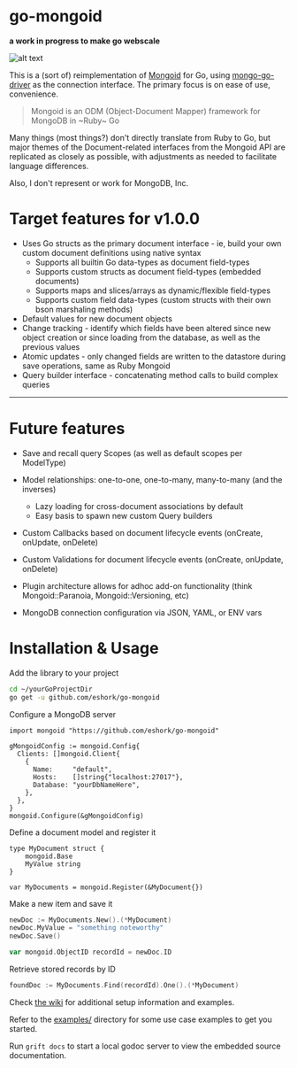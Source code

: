 # go-mongoid

**a work in progress to make go webscale**


![alt text](etc/assets/go-mongoid-100.png "Mongoid for Go")

This is a (sort of) reimplementation of [Mongoid](https://github.com/mongodb/mongoid) for Go, using [mongo-go-driver](https://github.com/mongodb/mongo-go-driver) as the connection interface. The primary focus is on ease of use, convenience.

> Mongoid is an ODM (Object-Document Mapper) framework for MongoDB in ~Ruby~ Go

Many things (most things?) don't directly translate from Ruby to Go, but major themes of the Document-related interfaces from the Mongoid API are replicated as closely as possible, with adjustments as needed to facilitate language differences.

Also, I don't represent or work for MongoDB, Inc.

# Target features for v1.0.0

- Uses Go structs as the primary document interface - ie, build your own custom document definitions using native syntax
  - Supports all builtin Go data-types as document field-types
  - Supports custom structs as document field-types (embedded documents)
  - Supports maps and slices/arrays as dynamic/flexible field-types
  - Supports custom field data-types (custom structs with their own bson marshaling methods)
- Default values for new document objects
- Change tracking - identify which fields have been altered since new object creation or since loading from the database, as well as the previous values
- Atomic updates - only changed fields are written to the datastore during save operations, same as Ruby Mongoid
- Query builder interface - concatenating method calls to build complex queries

---
# Future features
- Save and recall query Scopes (as well as default scopes per ModelType)

- Model relationships: one-to-one, one-to-many, many-to-many (and the inverses)
  - Lazy loading for cross-document associations by default
  - Easy basis to spawn new custom Query builders

- Custom Callbacks based on document lifecycle events (onCreate, onUpdate, onDelete)

- Custom Validations for document lifecycle events (onCreate, onUpdate, onDelete)

- Plugin architecture allows for adhoc add-on functionality (think Mongoid::Paranoia, Mongoid::Versioning, etc)

- MongoDB connection configuration via JSON, YAML, or ENV vars


# Installation & Usage

Add the library to your project

```bash
cd ~/yourGoProjectDir
go get -u github.com/eshork/go-mongoid
```

Configure a MongoDB server

```
import mongoid "https://github.com/eshork/go-mongoid"

gMongoidConfig := mongoid.Config{
  Clients: []mongoid.Client{
    {
      Name:     "default",
      Hosts:    []string{"localhost:27017"},
      Database: "yourDbNameHere",
    },
  },
}
mongoid.Configure(&gMongoidConfig)
```

Define a document model and register it

```
type MyDocument struct {
	mongoid.Base
	MyValue string
}

var MyDocuments = mongoid.Register(&MyDocument{})
```

Make a new item and save it

```go
newDoc := MyDocuments.New().(*MyDocument)
newDoc.MyValue = "something noteworthy"
newDoc.Save()

var mongoid.ObjectID recordId = newDoc.ID
```

Retrieve stored records by ID

```go
foundDoc := MyDocuments.Find(recordId).One().(*MyDocument)
```

Check [the wiki](https://github.com/eshork/go-mongoid/wiki) for additional setup information and examples.

Refer to the [examples/](https://github.com/eshork/go-mongoid/tree/master/examples) directory for some use case examples to get you started.

Run `grift docs` to start a local godoc server to view the embedded source documentation.
